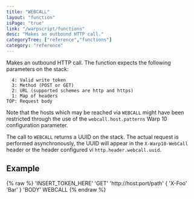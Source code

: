 ```yaml
---
title: "WEBCALL"
layout: "function"
isPage: "true"
link: "/warpscript/functions"
desc: "Makes an outbound HTTP call."
categoryTree: ["reference","functions"]
category: "reference"
---
```

 
Makes an outbound HTTP call. The function expects the following parameters on the stack:

      4: Valid write token
      3: Method (POST or GET)
      2: URL (supported schemes are http and https)
      1: Map of headers
    TOP: Request body

Note that the hosts which may be reached via `WEBCALL` might have been restricted through the use of the `webcall.host.patterns` Warp 10 configuration parameter.

The call to `WEBCALL` returns a UUID on the stack. The actual request is performed asynchronously, the UUID will appear in the `X-Warp10-WebCall` header or the header configured vi `http.header.webcall.uuid`.

## Example ##

{% raw %}
<warp10-warpscript-widget backend="{{backend}}"  exec-endpoint="{{execEndpoint}}">'INSERT_TOKEN_HERE'
'GET'
'http://host:port/path'
{ 'X-Foo' 'Bar' }
'BODY'
WEBCALL
</warp10-warpscript-widget>
{% endraw %}

